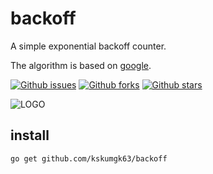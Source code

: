 # backoff

A simple exponential backoff counter.

The algorithm is based on [google](https://cloud.google.com/storage/docs/exponential-backoff#example_algorithm).


[![Github issues](https://img.shields.io/github/issues/kskumgk63/dpfile)](https://github.com/kskumgk63/backoff/issues)
[![Github forks](https://img.shields.io/github/forks/kskumgk63/dpfile)](https://github.com/kskumgk63/backoff/network/members)
[![Github stars](https://img.shields.io/github/stars/kskumgk63/dpfile)](https://github.com/kskumgk63/backoff/stargazers)

![LOGO](https://raw.githubusercontent.com/egonelbre/gophers/master/sketch/superhero/flying.png)

## install

```
go get github.com/kskumgk63/backoff
```
